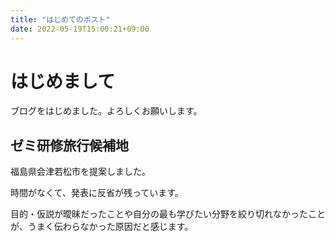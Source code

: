 ```yaml
---
title: "はじめてのポスト"
date: 2022-05-19T15:00:21+09:00
---
```


# はじめまして

ブログをはじめました。よろしくお願いします。

## ゼミ研修旅行候補地

福島県会津若松市を提案しました。

時間がなくて、発表に反省が残っています。

目的・仮説が曖昧だったことや自分の最も学びたい分野を絞り切れなかったことが、うまく伝わらなかった原因だと感じます。
